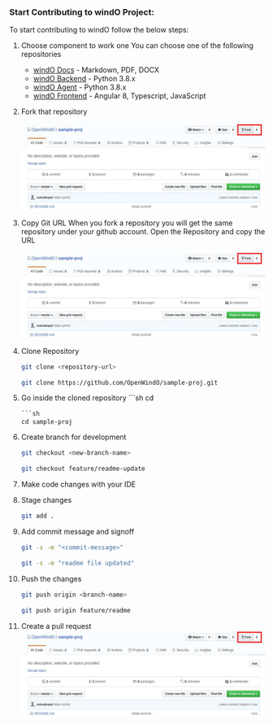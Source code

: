 ### Start Contributing to windO Project:
To start contributing to windO follow the below steps:

1. Choose component to work one
	You can choose one of the following repositories
	* [windO Docs](https://github.com/OpenWindO/windO-docs) - Markdown, PDF, DOCX
	* [windO Backend](https://github.com/OpenWindO/windO-backend) - Python 3.8.x
	* [windO Agent](https://github.com/OpenWindO/windO-agent) - Python 3.8.x
	* [windO Frontend](https://github.com/OpenWindO/windO-frontend) - Angular 8, Typescript, JavaScript
2. Fork that repository

	![alt text](https://raw.githubusercontent.com/rudradevpal/contributing-opensource/master/assets/images/fork-repo.jpg "Fork a repository")
    
3. Copy Git URL
	When you fork a repository you will get the same repository under your github account. Open the Repository and copy the URL
	
	![alt text](https://raw.githubusercontent.com/rudradevpal/contributing-opensource/master/assets/images/fork-repo.jpg "Copy URL")
	

4. Clone Repository
	```sh
	git clone <repository-url>
	```
	```sh
	git clone https://github.com/OpenWindO/sample-proj.git
	```
5. Go inside the cloned repository
		```sh
	cd <repository-dir>
	```
	```sh
	cd sample-proj
	```
6. Create branch for development
	```sh
	git checkout <new-branch-name>
	```
	```sh
	git checkout feature/readme-update
	```
7. Make code changes with your IDE
8. Stage changes
	```sh
	git add .
	```
9. Add commit message and signoff
	```sh
	git -s -m "<commit-message>"
	```
	```sh
	git -s -m "readme file updated"
	```
10. Push the changes
	```sh
	git push origin <branch-name>
	```
	```sh
	git push origin feature/readme
	```
11. Create a pull request
	![alt text](https://raw.githubusercontent.com/rudradevpal/contributing-opensource/master/assets/images/fork-repo.jpg "Create pull request")

